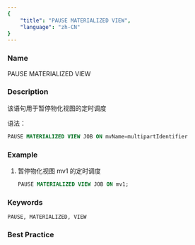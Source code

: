 ```yaml
---
{
    "title": "PAUSE MATERIALIZED VIEW",
    "language": "zh-CN"
}
---
```


<!--
Licensed to the Apache Software Foundation (ASF) under one
or more contributor license agreements.  See the NOTICE file
distributed with this work for additional information
regarding copyright ownership.  The ASF licenses this file
to you under the Apache License, Version 2.0 (the
"License"); you may not use this file except in compliance
with the License.  You may obtain a copy of the License at

  http://www.apache.org/licenses/LICENSE-2.0

Unless required by applicable law or agreed to in writing,
software distributed under the License is distributed on an
"AS IS" BASIS, WITHOUT WARRANTIES OR CONDITIONS OF ANY
KIND, either express or implied.  See the License for the
specific language governing permissions and limitations
under the License.
-->



### Name

PAUSE MATERIALIZED VIEW

### Description

该语句用于暂停物化视图的定时调度

语法：

```sql
PAUSE MATERIALIZED VIEW JOB ON mvName=multipartIdentifier
```

### Example

1. 暂停物化视图 mv1 的定时调度

    ```sql
    PAUSE MATERIALIZED VIEW JOB ON mv1;
    ```
   
### Keywords

    PAUSE, MATERIALIZED, VIEW

### Best Practice

